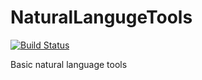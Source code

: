 # NaturalLangugeTools

[![Build Status](https://dev.azure.com/aligusnet/NaturalLangugeTools/_apis/build/status/aligusnet.NaturalLangugeTools?branchName=master)](https://dev.azure.com/aligusnet/NaturalLangugeTools/_build/latest?definitionId=1&branchName=master)

Basic natural language tools
